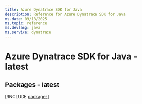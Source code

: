 ```yaml
---
title: Azure Dynatrace SDK for Java
description: Reference for Azure Dynatrace SDK for Java
ms.date: 09/18/2025
ms.topic: reference
ms.devlang: java
ms.service: dynatrace
---
```

# Azure Dynatrace SDK for Java - latest
## Packages - latest
[!INCLUDE [packages](dynatrace-index.md)]